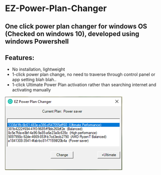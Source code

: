 # EZ-Power-Plan-Changer

## One click power plan changer for windows OS (Checked on windows 10), developed using windows Powershell

## Features:
* No installation, lightweight 
* 1-click power plan change, no need to traverse through control panel or app setting blah blah..
* 1-click Ultimate Power Plan activation rather than searching internet and activating manually


![EZPPC](https://github.com/yeamin21/EZ-Power-Plan-Changer/blob/master/Snap.png)
